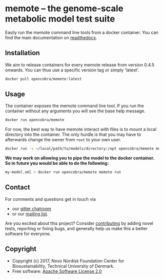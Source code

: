 # memote – the genome-scale metabolic model test suite

Easily run the memote command line tools from a docker container. You can find the main documentation on [readthedocs](https://memote.readthedocs.io/).

## Installation

We aim to release containers for every memote release from version 0.4.5 onwards. You can thus use a specific version tag or simply 'latest'.

```bash
docker pull opencobra/memote:latest
```

## Usage

The container exposes the memote command line tool. If you run the container without any arguments you will see the base help message.

```bash
docker run opencobra/memote
```

For now, the best way to have memote interact with files is to mount a local directory into the container. The only hurdle is that you may have to afterwards change the owner from `root` to your own user.

```bash
docker run -v ~/local/path/to/models/directory:/opt opencobra/memote memote run /opt/my-model.xml
```

**We may work on allowing you to pipe the model to the docker container. So in future you would be able to do the following:**

```bash
my-model.xml > docker run opencobra/memote memote run
```

## Contact

For comments and questions get in touch via

-   our [gitter chatroom](https://gitter.im/opencobra/memote)
-   or our [mailing list](https://groups.google.com/forum/#!forum/memote).

Are you excited about this project? Consider [contributing](https://memote.readthedocs.io/en/latest/contributing.html) by adding novel tests, reporting or fixing bugs, and generally help us make this a better software for everyone.

## Copyright

-   Copyright (c) 2017, Novo Nordisk Foundation Center for Biosustainability, Technical University of Denmark.
-   Free software: [Apache Software License 2.0](LICENSE)

